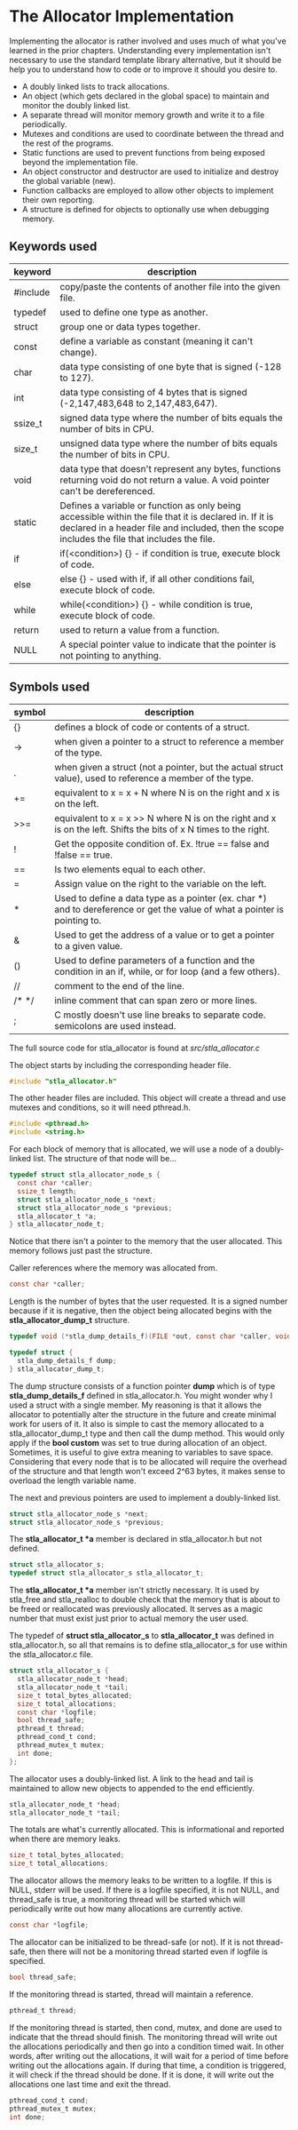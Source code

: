 # The Allocator Implementation

Implementing the allocator is rather involved and uses much of what you've learned in the prior chapters.  Understanding every implementation isn't necessary to use the standard template library alternative, but it should be help you to understand how to code or to improve it should you desire to.

- A doubly linked lists to track allocations.
- An object (which gets declared in the global space) to maintain and monitor the doubly linked list.
- A separate thread will monitor memory growth and write it to a file periodically.
- Mutexes and conditions are used to coordinate between the thread and the rest of the programs.
- Static functions are used to prevent functions from being exposed beyond the implementation file.
- An object constructor and destructor are used to initialize and destroy the global variable (new).
- Function callbacks are employed to allow other objects to implement their own reporting.
- A structure is defined for objects to optionally use when debugging memory.

## Keywords used
keyword  | description  
--|--
\#include  | copy/paste the contents of another file into the given file.
typedef  | used to define one type as another.
struct  | group one or data types together.
const  |  define a variable as constant (meaning it can't change).
char  | data type consisting of one byte that is signed (-128 to 127).
int  | data type consisting of 4 bytes that is signed (-2,147,483,648 to 2,147,483,647).
ssize_t  | signed data type where the number of bits equals the number of bits in CPU.
size_t  | unsigned data type where the number of bits equals the number of bits in CPU.
void  |  data type that doesn't represent any bytes, functions returning void do not return a value.  A void pointer can't be dereferenced.
static  |  Defines a variable or function as only being accessible within the file that it is declared in.  If it is declared in a header file and included, then the scope includes the file that includes the file.
if  | if(\<condition>) {} - if condition is true, execute block of code.
else  |  else {} - used with if, if all other conditions fail, execute block of code.
while  |  while(\<condition>) {} - while condition is true, execute block of code.
return  | used to return a value from a function.
NULL  | A special pointer value to indicate that the pointer is not pointing to anything.

## Symbols used
symbol  | description
--|--
{}  | defines a block of code or contents of a struct.
->  | when given a pointer to a struct to reference a member of the type.
.  | when given a struct (not a pointer, but the actual struct value), used to reference a member of the type.
+=  | equivalent to x = x + N where N is on the right and x is on the left.
\>>=  | equivalent to x = x >> N where N is on the right and x is on the left.  Shifts the bits of x N times to the right.
!  | Get the opposite condition of.  Ex. !true == false and !false == true.
==  | Is two elements equal to each other.
=  |  Assign value on the right to the variable on the left.
\*  | Used to define a data type as a pointer (ex. char *) and to dereference or get the value of what a pointer is pointing to.
& | Used to get the address of a value or to get a pointer to a given value.   
()  | Used to define parameters of a function and the condition in an if, while, or for loop (and a few others).
//  | comment to the end of the line.
/\* \*/  | inline comment that can span zero or more lines.
;  |  C mostly doesn't use line breaks to separate code.  semicolons are used instead.

The full source code for stla_allocator is found at <i>src/stla_allocator.c</i>

The object starts by including the corresponding header file.
```c
#include "stla_allocator.h"
```

The other header files are included.  This object will create a thread and use mutexes and conditions, so it will need pthread.h.
```c
#include <pthread.h>
#include <string.h>
```

For each block of memory that is allocated, we will use a node of a doubly-linked list.  The structure of that node will be...
```c
typedef struct stla_allocator_node_s {
  const char *caller;
  ssize_t length;
  struct stla_allocator_node_s *next;
  struct stla_allocator_node_s *previous;
  stla_allocator_t *a;
} stla_allocator_node_t;
```

Notice that there isn't a pointer to the memory that the user allocated.  This memory follows just past the structure.

Caller references where the memory was allocated from.
```c
const char *caller;
```

Length is the number of bytes that the user requested.  It is a signed number because if it is negative, then the object being allocated begins with the **stla_allocator_dump_t** structure.
```c
typedef void (*stla_dump_details_f)(FILE *out, const char *caller, void *p, size_t length);

typedef struct {
  stla_dump_details_f dump;
} stla_allocator_dump_t;
```

The dump structure consists of a function pointer **dump** which is of type **stla_dump_details_f** defined in stla_allocator.h.  You might wonder why I used a struct with a single member.  My reasoning is that it allows the allocator to potentially alter the structure in the future and create minimal work for users of it.  It also is simple to cast the memory allocated to a stla_allocator_dump_t type and then call the dump method.  This would only apply if the **bool custom** was set to true during allocation of an object.  Sometimes, it is useful to give extra meaning to variables to save space.  Considering that every node that is to be allocated will require the overhead of the structure and that length won't exceed 2^63 bytes, it makes sense to overload the length variable name.

The next and previous pointers are used to implement a doubly-linked list.
```c
struct stla_allocator_node_s *next;
struct stla_allocator_node_s *previous;
```

The **stla_allocator_t \*a** member is declared in stla_allocator.h but not defined.
```c
struct stla_allocator_s;
typedef struct stla_allocator_s stla_allocator_t;
```

The **stla_allocator_t \*a** member isn't strictly necessary.  It is used by stla_free and stla_realloc to double check that the memory that is about to be freed or reallocated was previously allocated.  It serves as a magic number that must exist just prior to actual memory the user used.

The typedef of **struct stla_allocator_s** to **stla_allocator_t** was defined in stla_allocator.h, so all that remains is to define stla_allocator_s for use within the stla_allocator.c file.
```c
struct stla_allocator_s {
  stla_allocator_node_t *head;
  stla_allocator_node_t *tail;
  size_t total_bytes_allocated;
  size_t total_allocations;
  const char *logfile;
  bool thread_safe;
  pthread_t thread;
  pthread_cond_t cond;
  pthread_mutex_t mutex;
  int done;
};
```

The allocator uses a doubly-linked list.  A link to the head and tail is maintained to allow new objects to appended to the end efficiently.
```c
stla_allocator_node_t *head;
stla_allocator_node_t *tail;
```

The totals are what's currently allocated.  This is informational and reported when there are memory leaks.
```c
size_t total_bytes_allocated;
size_t total_allocations;
```

The allocator allows the memory leaks to be written to a logfile.  If this is NULL, stderr will be used.  If there is a logfile specified, it is not NULL, and thread_safe is true, a monitoring thread will be started which will periodically write out how many allocations are currently active.
```c
const char *logfile;
```

The allocator can be initialized to be thread-safe (or not).  If it is not thread-safe, then there will not be a monitoring thread started even if logfile is specified.
```c
bool thread_safe;
```

If the monitoring thread is started, thread will maintain a reference.
```c
pthread_t thread;
```

If the monitoring thread is started, then cond, mutex, and done are used to indicate that the thread should finish.  The monitoring thread will write out the allocations periodically and then go into a condition timed wait.  In other words, after writing out the allocations, it will wait for a period of time before writing out the allocations again.  If during that time, a condition is triggered, it will check if the thread should be done.  If it is done, it will write out the allocations one last time and exit the thread.
```c
pthread_cond_t cond;
pthread_mutex_t mutex;
int done;
```
